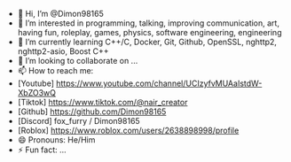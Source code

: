 - 👋 Hi, I’m @Dimon98165
- 👀 I’m interested in programming, talking, improving communication, art, having fun, roleplay, games, physics, software engineering, engineering
- 🌱 I’m currently learning C++/C, Docker, Git, Github, OpenSSL, nghttp2, nghttp2-asio, Boost C++
- 💞️ I’m looking to collaborate on ...
- 📫 How to reach me:
- [Youtube] https://www.youtube.com/channel/UCIzyfvMUAaIstdW-XbZO3wQ
- [Tiktok] https://www.tiktok.com/@nair_creator
- [Github] https://github.com/Dimon98165
- [Discord] fox_furry / Dimon98165
- [Roblox] https://www.roblox.com/users/2638898998/profile
- 😄 Pronouns: He/Him
- ⚡ Fun fact: ...
